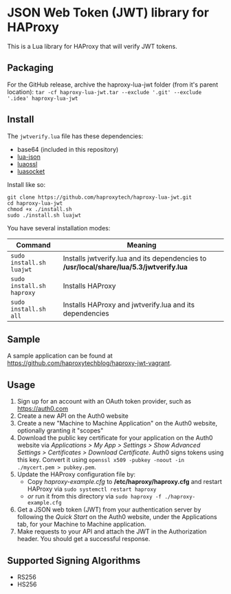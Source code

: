 # JSON Web Token (JWT) library for HAProxy

This is a Lua library for HAProxy that will verify JWT tokens.

## Packaging
For the GitHub release, archive the haproxy-lua-jwt folder (from it's parent location):
`tar -cf haproxy-lua-jwt.tar --exclude '.git' --exclude '.idea' haproxy-lua-jwt`

## Install

The `jwtverify.lua` file has these dependencies:

* base64 (included in this repository)
* [lua-json](https://github.com/rxi/json.lua)
* [luaossl](https://github.com/wahern/luaossl)
* [luasocket](https://github.com/diegonehab/luasocket)

Install like so:

```
git clone https://github.com/haproxytech/haproxy-lua-jwt.git
cd haproxy-lua-jwt
chmod +x ./install.sh
sudo ./install.sh luajwt
```

You have several installation modes:

| Command                   | Meaning                                                                                   |
|---------------------------|-------------------------------------------------------------------------------------------|
| `sudo install.sh luajwt`  | Installs jwtverify.lua and its dependencies to **/usr/local/share/lua/5.3/jwtverify.lua** |
| `sudo install.sh haproxy` | Installs HAProxy                                                                          |
| `sudo install.sh all`     | Installs HAProxy and jwtverify.lua and its dependencies                                   |

## Sample

A sample application can be found at https://github.com/haproxytechblog/haproxy-jwt-vagrant.

## Usage

1. Sign up for an account with an OAuth token provider, such as https://auth0.com
1. Create a new API on the Auth0 website
1. Create a new "Machine to Machine Application" on the Auth0 website, optionally granting it "scopes"
1. Download the public key certificate for your application on the Auth0 website via *Applications > My App > Settings > Show Advanced Settings > Certificates > Download Certificate*. Auth0 signs tokens using this key. Convert it  using `openssl x509 -pubkey -noout -in ./mycert.pem > pubkey.pem`.
1. Update the HAProxy configuration file by:
    * Copy *haproxy-example.cfg* to **/etc/haproxy/haproxy.cfg** and restart HAProxy via `sudo systemctl restart haproxy`
    * *or* run it from this directory via `sudo haproxy -f ./haproxy-example.cfg`
1. Get a JSON web token (JWT) from your authentication server by following the *Quick Start* on the Auth0 website, under the Applications tab, for your Machine to Machine application.
1. Make requests to your API and attach the JWT in the Authorization header. You should get a successful response.

## Supported Signing Algorithms

* RS256
* HS256